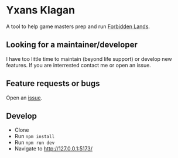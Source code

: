 # Yxans Klagan

A tool to help game masters prep and run [Forbidden Lands](https://freeleaguepublishing.com/en/games/forbidden-lands/).

## Looking for a maintainer/developer

I have too little time to maintain (beyond life support) or develop new features. If you are interrested contact me or open an issue.

## Feature requests or bugs

Open an [issue](https://github.com/syradar/yxans-klagan/issues).

## Develop

- Clone
- Run `npm install`
- Run `npm run dev`
- Navigate to <http://127.0.0.1:5173/>
